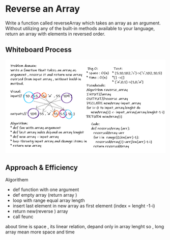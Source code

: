 # Reverse an Array
<!-- Description of the challenge -->
Write a function called reverseArray which takes an array as an argument. Without utilizing any of the built-in methods available to your language, return an array with elements in reversed order.
## Whiteboard Process
<!-- Embedded whiteboard image -->
![image info](array_reverse.PNG)

## Approach & Efficiency
<!-- What approach did you take?
 Discuss Why. What is the Big O space/time for this approach? -->
 Algorithem
* def function with one argument 
* def empty array (return array )
* loop with range equal array length 
* insert last element in new array as first element (index = lenght -1-i)
* return new(reverse ) array 
* call feunc 

about time is space , its linear relation, depand only in array lenght so , long array mean more space and time